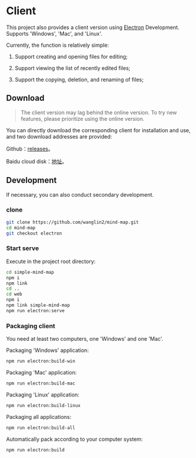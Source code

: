 # Client

This project also provides a client version using [Electron](https://www.electronjs.org/) Development. Supports 'Windows', 'Mac', and 'Linux'.

Currently, the function is relatively simple:

1. Support creating and opening files for editing;

2. Support viewing the list of recently edited files;

3. Support the copying, deletion, and renaming of files;

## Download

> The client version may lag behind the online version. To try new features, please prioritize using the online version.

You can directly download the corresponding client for installation and use, and two download addresses are provided:

Github：[releases](https://github.com/wanglin2/mind-map/releases)。

Baidu cloud disk：[地址](https://pan.baidu.com/s/1huasEbKsGNH2Af68dvWiOg?pwd=3bp3)。

## Development

If necessary, you can also conduct secondary development.

### clone

```bash
git clone https://github.com/wanglin2/mind-map.git
cd mind-map
git checkout electron
```

### Start serve

Execute in the project root directory:

```bash
cd simple-mind-map
npm i
npm link
cd ..
cd web
npm i
npm link simple-mind-map
npm run electron:serve
```

### Packaging client

You need at least two computers, one 'Windows' and one 'Mac'.

Packaging 'Windows' application:

```bash
npm run electron:build-win
```

Packaging 'Mac' application:

```bash
npm run electron:build-mac
```

Packaging 'Linux' application:

```bash
npm run electron:build-linux
```

Packaging all applications:

```bash
npm run electron:build-all
```

Automatically pack according to your computer system:

```bash
npm run electron:build
```